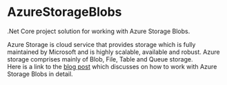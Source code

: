 # AzureStorageBlobs
.Net Core project solution for working with Azure Storage Blobs.

Azure Storage is cloud service that provides storage which is fully maintained by Microsoft and is highly scalable, available and robust. Azure storage comprises mainly of Blob, File, Table and Queue storage.  
Here is a link to the [blog post][AzureStorageBlobs-blogpost] which discusses on how to work with Azure Storage Blobs in detail.

[AzureStorageBlobs-blogpost]:   http://keerats.com/blog/2018/working-with-azure-storage-blobs/

